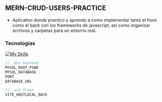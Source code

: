 ## MERN-CRUD-USERS-PRACTICE

- Aplicativo donde practico y aprendo a como implementar tanto el front como el back con los frameworks de javascript, asi como organizar archivos y carpetas para un entorno real.

### Tecnologias
[![My Skills](https://skillicons.dev/icons?i=mysql,expressjs,react,nodejs,materialui,typescript,docker&perline=7)](https://skillicons.dev)


```ts
// .env backend
MYSQL_ROOT_PSWD
MYSQL_DATABASE
PORT
DATABASE_URL
```
```ts
// .env front
VITE_HOSTLOCAL_BACK
```